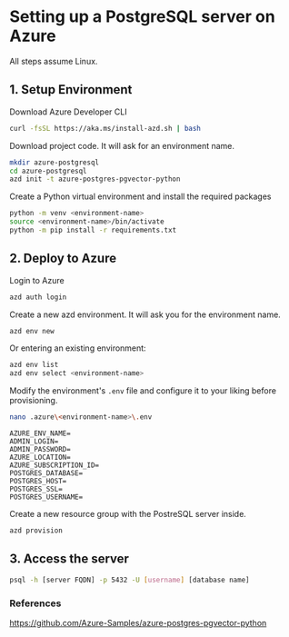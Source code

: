 # Setting up a PostgreSQL server on Azure

All steps assume Linux.

## 1. Setup Environment

Download Azure Developer CLI
```bash
curl -fsSL https://aka.ms/install-azd.sh | bash
```

Download project code. It will ask for an environment name.
```bash
mkdir azure-postgresql
cd azure-postgresql
azd init -t azure-postgres-pgvector-python
```

Create a Python virtual environment and install the required packages
```bash
python -m venv <environment-name>
source <environment-name>/bin/activate
python -m pip install -r requirements.txt
```

## 2. Deploy to Azure

Login to Azure
```bash
azd auth login
```

Create a new azd environment. It will ask you for the environment name.
```bash
azd env new
```

Or entering an existing environment:
```bash
azd env list
azd env select <environment-name>
```

Modify the environment's `.env` file and configure it to your liking before provisioning.
```bash
nano .azure\<environment-name>\.env
```

```
AZURE_ENV_NAME=
ADMIN_LOGIN=
ADMIN_PASSWORD=
AZURE_LOCATION=
AZURE_SUBSCRIPTION_ID=
POSTGRES_DATABASE=
POSTGRES_HOST=
POSTGRES_SSL=
POSTGRES_USERNAME=
```

Create a new resource group with the PostreSQL server inside. 
```bash
azd provision
```

## 3. Access the server
```bash
psql -h [server FQDN] -p 5432 -U [username] [database name]
```


### References
https://github.com/Azure-Samples/azure-postgres-pgvector-python










